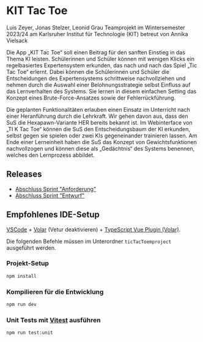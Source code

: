 # KIT Tac Toe
Luis Zeyer, Jonas Stelzer, Leonid Grau
Teamprojekt im Wintersemester 2023/24
am Karlsruher Institut für Technologie (KIT)
betreut von Annika Vielsack

Die App „KIT Tac Toe“ soll einen Beitrag für den sanften Einstieg in das Thema KI
leisten. Schülerinnen und Schüler können mit wenigen Klicks ein regelbasiertes Expertensystem
erkunden, das nach und nach das Spiel „Tic Tac Toe“ erlernt. Dabei können
die Schülerinnen und Schüler die Entscheidungen des Expertensystems schrittweise nachvollziehen
und nehmen durch die Auswahl einer Belohnungsstrategie selbst Einfluss auf
das Lernverhalten des Systems. Sie lernen in diesem einfachen Setting das Konzept eines
Brute-Force-Ansatzes sowie der Fehlerrückführung.

Die geplanten Funktionalitäten erlauben einen Einsatz im Unterricht nach einer Heranführung
durch die Lehrkraft. Wir gehen davon aus, dass den SuS die Hexapawn-Variante
HER bereits bekannt ist. Im Webinterface von „TI K Tac Toe“ können die SuS den Entscheidungsbaum
der KI erkunden, selbst gegen sie spielen oder zwei KIs gegeneinander
trainieren lassen. Am Ende einer Lerneinheit haben die SuS das Konzept von Gewichtsfunktionen
nachvollzogen und können diese als „Gedächtnis“ des Systems benennen, welches
den Lernprozess abbildet.

## Releases
* [Abschluss Sprint "Anforderung"](https://github.com/idlaviV/ticTacToeamprojekt/releases/tag/v0.1-anforderung)
* [Abschluss Sprint "Entwurf"](https://github.com/idlaviV/ticTacToeamprojekt/releases/tag/v1.0-entwurf)

## Empfohlenes IDE-Setup

[VSCode](https://code.visualstudio.com/) + [Volar](https://marketplace.visualstudio.com/items?itemName=Vue.volar) (Vetur deaktivieren) + [TypeScript Vue Plugin (Volar)](https://marketplace.visualstudio.com/items?itemName=Vue.vscode-typescript-vue-plugin).

Die folgenden Befehle müssen im Unterordner `ticTacToemproject` ausgeführt werden.

### Projekt-Setup

```sh
npm install
```

### Kompilieren für die Entwicklung

```sh
npm run dev
```


### Unit Tests mit [Vitest](https://vitest.dev/) ausführen

```sh
npm run test:unit
```